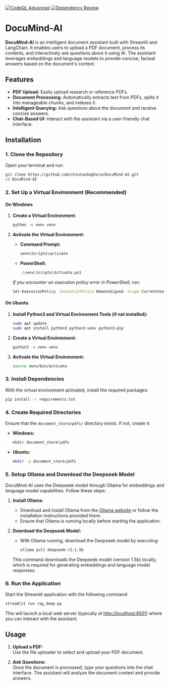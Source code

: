 [![CodeQL Advanced](https://github.com/chintanboghara/DocuMind-AI/actions/workflows/codeql.yml/badge.svg)](https://github.com/chintanboghara/DocuMind-AI/actions/workflows/codeql.yml)
[![Dependency Review](https://github.com/chintanboghara/DocuMind-AI/actions/workflows/dependency-review.yml/badge.svg)](https://github.com/chintanboghara/DocuMind-AI/actions/workflows/dependency-review.yml)

# DocuMind-AI

**DocuMind-AI** is an intelligent document assistant built with Streamlit and LangChain. It enables users to upload a PDF document, process its contents, and interactively ask questions about it using AI. The assistant leverages embeddings and language models to provide concise, factual answers based on the document's context.

## Features

- **PDF Upload:** Easily upload research or reference PDFs.
- **Document Processing:** Automatically extracts text from PDFs, splits it into manageable chunks, and indexes it.
- **Intelligent Querying:** Ask questions about the document and receive concise answers.
- **Chat-Based UI:** Interact with the assistant via a user-friendly chat interface.

## Installation

### 1. Clone the Repository

Open your terminal and run:

```bash
git clone https://github.com/chintanboghara/DocuMind-AI.git
cd DocuMind-AI
```

### 2. Set Up a Virtual Environment (Recommended)

#### On Windows

1. **Create a Virtual Environment:**

   ```bash
   python -m venv venv
   ```

2. **Activate the Virtual Environment:**

   - **Command Prompt:**

     ```bash
     venv\Scripts\activate
     ```

   - **PowerShell:**

     ```bash
     .\venv\Scripts\Activate.ps1
     ```

   _If you encounter an execution policy error in PowerShell, run:_

   ```bash
   Set-ExecutionPolicy -ExecutionPolicy RemoteSigned -Scope CurrentUser
   ```

#### On Ubuntu

1. **Install Python3 and Virtual Environment Tools (if not installed):**

   ```bash
   sudo apt update
   sudo apt install python3 python3-venv python3-pip
   ```

2. **Create a Virtual Environment:**

   ```bash
   python3 -m venv venv
   ```

3. **Activate the Virtual Environment:**

   ```bash
   source venv/bin/activate
   ```

### 3. Install Dependencies

With the virtual environment activated, install the required packages:

```bash
pip install -r requirements.txt
```

### 4. Create Required Directories

Ensure that the `document_store/pdfs/` directory exists. If not, create it:

- **Windows:**

  ```bash
  mkdir document_store\pdfs
  ```

- **Ubuntu:**

  ```bash
  mkdir -p document_store/pdfs
  ```

### 5. Setup Ollama and Download the Deepseek Model

DocuMind-AI uses the Deepseek model through Ollama for embeddings and language model capabilities. Follow these steps:

1. **Install Ollama:**
   - Download and install Ollama from the [Ollama website](https://ollama.com) or follow the installation instructions provided there.
   - Ensure that Ollama is running locally before starting the application.

2. **Download the Deepseek Model:**
   - With Ollama running, download the Deepseek model by executing:

     ```bash
     ollama pull deepseek-r1:1.5b
     ```

   This command downloads the Deepseek model (version 1.5b) locally, which is required for generating embeddings and language model responses.

### 6. Run the Application

Start the Streamlit application with the following command:

```bash
streamlit run rag_deep.py
```

This will launch a local web server (typically at [http://localhost:8501](http://localhost:8501)) where you can interact with the assistant.

## Usage

1. **Upload a PDF:**  
   Use the file uploader to select and upload your PDF document.

2. **Ask Questions:**  
   Once the document is processed, type your questions into the chat interface. The assistant will analyze the document context and provide answers.
